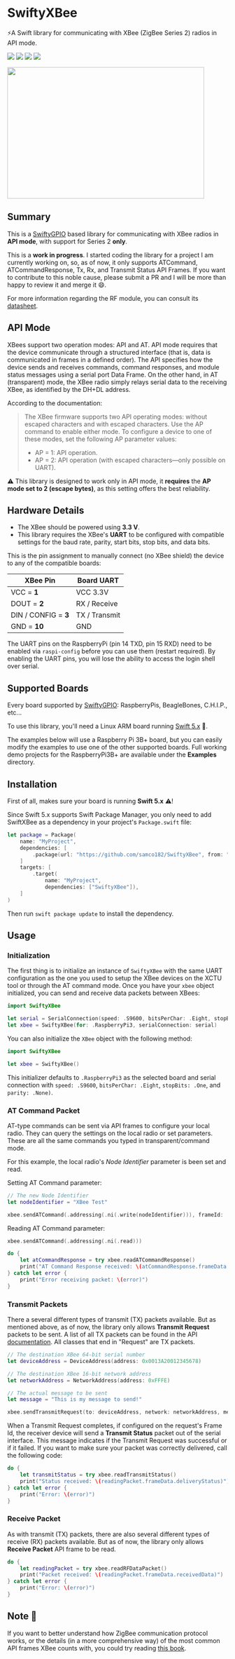 # SwiftyXBee

⚡️A Swift library for communicating with XBee (ZigBee Series 2) radios in API mode.
<p>
<img src="https://img.shields.io/badge/Architecture%20-ARMv6%20%7C%20%20ARMv7%2F8-red.svg"/>
<img src="https://img.shields.io/badge/OS-Raspbian%20%7C%20Debian%20%7C%20Ubuntu-yellow.svg"/>
<a href="https://developer.apple.com/swift"><img src="https://img.shields.io/badge/Swift-4x-brightgreen.svg"/></a>
<a href="https://raw.githubusercontent.com/samco182/SwiftySHT20/master/LICENSE"><img src="https://img.shields.io/badge/Licence-MIT-blue.svg" /></a>
</p>
<img src="https://www.digi.com/products/embedded-systems/rf-modules/2-4-ghz-modules/xbee-zigbee/product-images/xbee-s2c-zigbee" height="300" width="450">

## Summary
This is a [SwiftyGPIO](https://github.com/uraimo/SwiftyGPIO) based library for communicating with XBee radios in **API mode**, with support for Series 2 **only**.

This is a **work in progress**. I started coding the library for a project I am currently working on, so, as of now, it only supports ATCommand, ATCommandResponse, Tx, Rx, and Transmit Status API Frames. If you want to contribute to this noble cause, please submit a PR and I will be more than happy to review it and merge it :smile:.

For more information regarding the RF module, you can consult its [datasheet](https://www.digi.com/resources/documentation/digidocs/pdfs/90002002.pdf).

## API Mode
XBees support two operation modes: API and AT. API mode requires that the device communicate through a structured interface (that is, data is communicated in frames in a defined order). The API specifies how the device sends and receives commands, command responses, and module status messages using a serial port Data Frame. On the other hand, in AT (transparent) mode, the XBee radio simply relays serial data to the receiving XBee, as identified by the DH+DL address.

According to the documentation:
> The XBee firmware supports two API operating modes: without escaped characters and with escaped characters. Use the AP command to enable either mode. To configure a device to one of these modes, set the following AP parameter values:
> -  AP = 1: API operation.
> -  AP = 2: API operation (with escaped characters—only possible on UART).

⚠️ This library is designed to work only in API mode,  it **requires** the **AP mode set to 2 (escape bytes)**, as this setting offers the best reliability.

## Hardware Details
- The XBee should be powered using **3.3 V**.
- This library requires the XBee's **UART** to be configured with compatible settings for the baud rate, parity, start bits, stop bits, and data bits.

This is the pin assignment to manually connect (no XBee shield) the device to any of the compatible boards:

| XBee Pin                     | Board UART    |
| ------------------------  | ---------------   | 
| VCC = **1**                 | VCC 3.3V        |
| DOUT = **2**              | RX / Receive   |
| DIN / CONFIG = **3** | TX / Transmit   | 
| GND = **10**              | GND                | 

The UART pins on the RaspberryPi (pin 14 TXD, pin 15 RXD) need to be enabled via `raspi-config` before you can use them (restart required). By enabling the UART pins, you will lose the ability to access the login shell over serial.

## Supported Boards
Every board supported by [SwiftyGPIO](https://github.com/uraimo/SwiftyGPIO): RaspberryPis, BeagleBones, C.H.I.P., etc...

To use this library, you'll need a Linux ARM board running [Swift 5.x](https://github.com/uraimo/buildSwiftOnARM) 🚗.

The examples below will use a Raspberry Pi 3B+  board, but you can easily modify the examples to use one of the other supported boards. Full working demo projects for the RaspberryPi3B+ are available under the **Examples** directory.

## Installation
First of all, makes sure your board is running **Swift 5.x** ⚠️!

Since Swift 5.x supports Swift Package Manager, you only need to add SwiftXBee as a dependency in your project's `Package.swift` file:

```swift
let package = Package(
    name: "MyProject",
    dependencies: [
        .package(url: "https://github.com/samco182/SwiftyXBee", from: "1.0.0"),
    ]
    targets: [
        .target(
            name: "MyProject", 
            dependencies: ["SwiftyXBee"]),
    ]
)
```
Then run `swift package update` to install the dependency.

## Usage
### Initialization
The first thing is to initialize an instance of `SwiftyXBee` with the same UART configuration as the one you used to setup the XBee devices on the XCTU tool or through the AT command mode. Once you have your `xbee` object initialized, you can send and receive data packets between XBees:

```swift
import SwiftyXBee

let serial = SerialConnection(speed: .S9600, bitsPerChar: .Eight, stopBits: .One, parity: .None)
let xbee = SwiftyXBee(for: .RaspberryPi3, serialConnection: serial)
```
You can also initialize the `XBee` object with the following method:
```swift
import SwiftyXBee

let xbee = SwiftyXBee()
```
This initializer defaults to `.RaspberryPi3` as the selected board and serial connection with `speed: .S9600`, `bitsPerChar: .Eight`, `stopBits: .One`, and `parity: .None)`.

### AT Command Packet
AT-type commands can be sent via API frames to configure your local radio. They can query the settings on the local radio or set parameters. These are all the same commands you typed in transparent/command mode.

For this example, the local radio's *Node Identifier* parameter is been set and read.

Setting AT Command parameter:
``` swift
// The new Node Identifier
let nodeIdentifier = "XBee Test"

xbee.sendATCommand(.addressing(.ni(.write(nodeIdentifier))), frameId: .sendNoACK)
```
Reading AT Command parameter:
```swift
xbee.sendATCommand(.addressing(.ni(.read)))

do {
    let atCommandResponse = try xbee.readATCommandResponse()
    print("AT Command Response received: \(atCommandResponse.frameData.commandData) = \(atCommandResponse.frameData.commandData.string)")
} catch let error {
    print("Error receiving packet: \(error)")
}
```

### Transmit Packets
There a several different types of transmit (TX) packets available. But as mentioned above, as of now, the library only allows **Transmit Request**  packets to be sent. A list of all TX packets can be found in the API [documentation](https://www.digi.com/resources/documentation/digidocs/pdfs/90002002.pdf). All classes that end in "Request" are TX packets.
```swift
// The destination XBee 64-bit serial number
let deviceAddress = DeviceAddress(address: 0x0013A20012345678)

// The destination XBee 16-bit network address
let networkAddress = NetworkAddress(address: 0xFFFE)

// The actual message to be sent
let message = "This is my message to send!"

xbee.sendTransmitRequest(to: deviceAddress, network: networkAddress, message: message)
```
When a Transmit Request completes, if configured on the request's Frame Id, the receiver device will send a **Transmit Status** packet out of the serial interface. This message indicates if the Transmit Request was successful or if it failed. If you want to make sure your packet was correctly delivered, call the following code:
```swift
do {
    let transmitStatus = try xbee.readTransmitStatus()
    print("Status received: \(readingPacket.frameData.deliveryStatus)")
} catch let error {
    print("Error: \(error)")
}
```

### Receive Packet
As with transmit (TX) packets, there are also several different types of receive (RX) packets available. But as of now, the library only allows **Receive Packet** API frame to be read.
```swift
do {
    let readingPacket = try xbee.readRFDataPacket()
    print("Packet received: \(readingPacket.frameData.receivedData)")
} catch let error {
    print("Error: \(error)")
}
```

## Note 🔎
If you want to better understand how ZigBee communication protocol works, or the details (in a more comprehensive way) of the most common API frames XBee counts with, you could try reading [this book](https://www.amazon.com/gp/product/0596807732?ie=UTF8&tag=xbapra-20&linkCode=as2&camp=1789&creative=9325&creativeASIN=0596807732Building).
